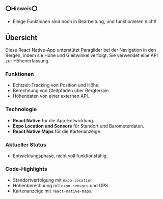 ### ⭕Hinweis⭕
- Einige Funktionen sind noch in Bearbeitung, und funktionieren nicht!


## Übersicht
Diese React Native-App unterstützt Paraglider bei der Navigation in den Bergen, indem sie Höhe und Gleitwinkel verfolgt. Sie verwendet eine API zur Höhenerfassung.

### Funktionen
- Echtzeit-Tracking von Position und Höhe.
- Berechnung von Gleitpfaden über Bergterrain.
- Höhendaten von einer externen API.

### Technologie
- **React Native** für die App-Entwicklung.
- **Expo Location und Sensors** für Standort und Barometerdaten.
- **React Native Maps** für die Kartenanzeige.

### Aktueller Status
- Entwicklungsphase, nicht voll funktionsfähig.

### Code-Highlights
- Standortverfolgung mit `expo-location`.
- Höhenberechnung mit `expo-sensors` und GPS.
- Kartenanzeige mit `react-native-maps`.
